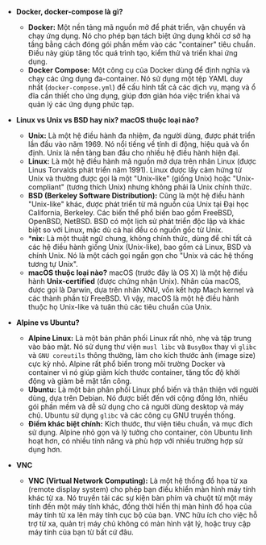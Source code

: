 *   **Docker, docker-compose là gì?**
    *   **Docker:** Một nền tảng mã nguồn mở để phát triển, vận chuyển và chạy ứng dụng. Nó cho phép bạn tách biệt ứng dụng khỏi cơ sở hạ tầng bằng cách đóng gói phần mềm vào các "container" tiêu chuẩn. Điều này giúp tăng tốc quá trình tạo, kiểm thử và triển khai ứng dụng.
    *   **Docker Compose:** Một công cụ của Docker dùng để định nghĩa và chạy các ứng dụng đa-container. Nó sử dụng một tệp YAML duy nhất (`docker-compose.yml`) để cấu hình tất cả các dịch vụ, mạng và ổ đĩa cần thiết cho ứng dụng, giúp đơn giản hóa việc triển khai và quản lý các ứng dụng phức tạp.

*   **Linux vs Unix vs BSD hay nix? macOS thuộc loại nào?**
    *   **Unix:** Là một hệ điều hành đa nhiệm, đa người dùng, được phát triển lần đầu vào năm 1969. Nó nổi tiếng về tính di động, hiệu quả và ổn định. Unix là nền tảng ban đầu cho nhiều hệ điều hành hiện đại.
    *   **Linux:** Là một hệ điều hành mã nguồn mở dựa trên nhân Linux (được Linus Torvalds phát triển năm 1991). Linux được lấy cảm hứng từ Unix và thường được gọi là một "Unix-like" (giống Unix) hoặc "Unix-compliant" (tương thích Unix) nhưng không phải là Unix chính thức.
    *   **BSD (Berkeley Software Distribution):** Cũng là một hệ điều hành "Unix-like" khác, được phát triển từ mã nguồn của Unix tại Đại học California, Berkeley. Các biến thể phổ biến bao gồm FreeBSD, OpenBSD, NetBSD. BSD có một lịch sử phát triển độc lập và khác biệt so với Linux, mặc dù cả hai đều có nguồn gốc từ Unix.
    *   ***nix:** Là một thuật ngữ chung, không chính thức, dùng để chỉ tất cả các hệ điều hành giống Unix (Unix-like), bao gồm cả Linux, BSD và chính Unix. Nó là một cách gọi ngắn gọn cho "Unix và các hệ thống tương tự Unix".
    *   **macOS thuộc loại nào?** macOS (trước đây là OS X) là một hệ điều hành **Unix-certified** (được chứng nhận Unix). Nhân của macOS, được gọi là Darwin, dựa trên nhân XNU, vốn kết hợp Mach kernel và các thành phần từ FreeBSD. Vì vậy, macOS là một hệ điều hành thuộc họ Unix-like và tuân thủ các tiêu chuẩn của Unix.

*   **Alpine vs Ubuntu?**
    *   **Alpine Linux:** Là một bản phân phối Linux rất nhỏ, nhẹ và tập trung vào bảo mật. Nó sử dụng thư viện `musl libc` và `BusyBox` thay vì `glibc` và `GNU coreutils` thông thường, làm cho kích thước ảnh (image size) cực kỳ nhỏ. Alpine rất phổ biến trong môi trường Docker và container vì nó giúp giảm kích thước container, tăng tốc độ khởi động và giảm bề mặt tấn công.
    *   **Ubuntu:** Là một bản phân phối Linux phổ biến và thân thiện với người dùng, dựa trên Debian. Nó được biết đến với cộng đồng lớn, nhiều gói phần mềm và dễ sử dụng cho cả người dùng desktop và máy chủ. Ubuntu sử dụng `glibc` và các công cụ GNU truyền thống.
    *   **Điểm khác biệt chính:** Kích thước, thư viện tiêu chuẩn, và mục đích sử dụng. Alpine nhỏ gọn và lý tưởng cho container, còn Ubuntu linh hoạt hơn, có nhiều tính năng và phù hợp với nhiều trường hợp sử dụng hơn.

*   **VNC**
    *   **VNC (Virtual Network Computing):** Là một hệ thống đồ họa từ xa (remote display system) cho phép bạn điều khiển màn hình máy tính khác từ xa. Nó truyền tải các sự kiện bàn phím và chuột từ một máy tính đến một máy tính khác, đồng thời hiển thị màn hình đồ họa của máy tính từ xa lên máy tính cục bộ của bạn. VNC hữu ích cho việc hỗ trợ từ xa, quản trị máy chủ không có màn hình vật lý, hoặc truy cập máy tính của bạn từ bất cứ đâu.
